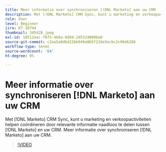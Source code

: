 ```yaml
---
title: Meer informatie over synchroniseren [!DNL Marketo] aan uw CRM
description: Met [!DNL Marketo] CRM Sync, kunt u marketing en verkoopactiviteiten helpen coördineren door relevante informatie naadloos te delen tussen [!DNL Marketo] en uw CRM. Meer informatie over synchroniseren [!DNL Marketo] aan uw CRM.
role: User
level: Beginner
jira: KT-10744
thumbnail: 345428.jpeg
exl-id: 18512aac-f8f5-4b8a-8d94-2d5324089be0
source-git-commit: c2aa5a0dbd22bb949a865f219e5ecbc2c96d6286
workflow-type: tm+mt
source-wordcount: '64'
ht-degree: 0%

---
```


# Meer informatie over synchroniseren [!DNL Marketo] aan uw CRM

Met [!DNL Marketo] CRM Sync, kunt u marketing en verkoopactiviteiten helpen coördineren door relevante informatie naadloos te delen tussen [!DNL Marketo] en uw CRM. Meer informatie over synchroniseren [!DNL Marketo] aan uw CRM.

>[!VIDEO](https://video.tv.adobe.com/v/345428/?quality=12&learn=on)
